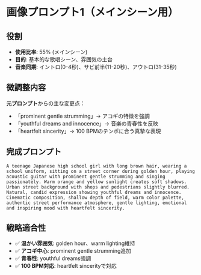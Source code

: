 # 画像プロンプト1（メインシーン用）

## 役割
- **使用比率**: 55% (メインシーン)
- **目的**: 基本的な歌唱シーン、雰囲気の土台
- **音楽同期**: イントロ(0-4秒)、サビ前半(11-20秒)、アウトロ(31-35秒)

## 微調整内容
**元プロンプト**からの主な変更点：
- 「prominent gentle strumming」→ アコギの特徴を強調
- 「youthful dreams and innocence」→ 音楽の青春性を反映
- 「heartfelt sincerity」→ 100 BPMのテンポに合う真摯な表現

## 完成プロンプト
```
A teenage Japanese high school girl with long brown hair, wearing a school uniform, sitting on a street corner during golden hour, playing acoustic guitar with prominent gentle strumming and singing passionately. Warm orange and yellow sunlight creates soft shadows. Urban street background with shops and pedestrians slightly blurred. Natural, candid expression showing youthful dreams and innocence. Cinematic composition, shallow depth of field, warm color palette, authentic street performance atmosphere, gentle lighting, emotional and inspiring mood with heartfelt sincerity.
```

## 戦略適合性
- ✅ **温かい雰囲気**: golden hour、warm lighting維持
- ✅ **アコギ中心**: prominent gentle strumming追加
- ✅ **青春性**: youthful dreams強調
- ✅ **100 BPM対応**: heartfelt sincerityで対応